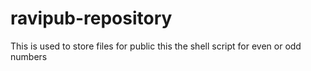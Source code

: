 # ravipub-repository
This is used to store files for public
this the shell script for even or odd numbers
